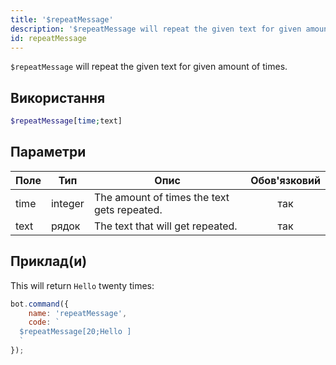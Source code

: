 ```yaml
---
title: '$repeatMessage'
description: '$repeatMessage will repeat the given text for given amount of times.'
id: repeatMessage
---
```


`$repeatMessage` will repeat the given text for given amount of times.

## Використання

```php
$repeatMessage[time;text]
```

## Параметри

| Поле | Тип     | Опис                                        | Обов'язковий |
| ---- | ------- | ------------------------------------------- |:------------:|
| time | integer | The amount of times the text gets repeated. |     так      |
| text | рядок   | The text that will get repeated.            |     так      |

## Приклад(и)

This will return `Hello` twenty times:

```javascript
bot.command({
    name: 'repeatMessage',
    code: `
  $repeatMessage[20;Hello ]
  `
});
```
